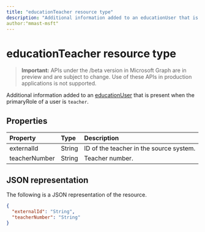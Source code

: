 ```yaml
---
title: "educationTeacher resource type"
description: "Additional information added to an educationUser that is present when the primaryRole of a user is `teacher`."
author:"mmast-msft"
---
```


# educationTeacher resource type

> **Important:** APIs under the /beta version in Microsoft Graph are in preview and are subject to change. Use of these APIs in production applications is not supported.

Additional information added to an [educationUser](educationuser.md) that is present when the primaryRole of a user is `teacher`.


## Properties
| Property	   | Type	|Description|
|:---------------|:--------|:----------|
|externalId|String| ID of the teacher in the source system.|
|teacherNumber|String|Teacher number.|

## JSON representation

The following is a JSON representation of the resource.

<!-- {
  "blockType": "resource",
  "optionalProperties": [

  ],
  "@odata.type": "microsoft.graph.educationTeacher"
}-->

```json
{
  "externalId": "String",
  "teacherNumber": "String"
}

```

<!-- uuid: 8fcb5dbc-d5aa-4681-8e31-b001d5168d79
2015-10-25 14:57:30 UTC -->
<!-- {
  "type": "#page.annotation",
  "description": "educationTeacher resource",
  "keywords": "",
  "section": "documentation",
  "tocPath": ""
}-->